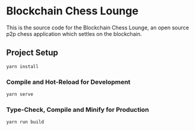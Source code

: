 # Blockchain Chess Lounge

This is the source code for the Blockchain Chess Lounge, an open source p2p chess application which settles on the blockchain.

## Project Setup

```sh
yarn install
```

### Compile and Hot-Reload for Development

```sh
yarn serve
```

### Type-Check, Compile and Minify for Production

```sh
yarn run build
```
